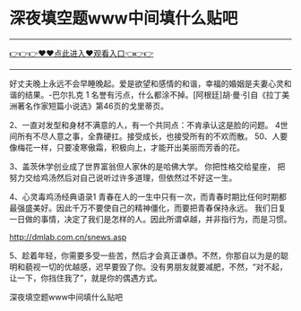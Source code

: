 # 深夜填空题www中间填什么贴吧

<hr/> <a href="https://github.com/fetiyung/dhjui/issues/3">👉👉👉♥♥点此进入♥观看入口👈👉👉</a><hr/>


好丈夫晚上永远不会早睡晚起。爱是欲望和感情的和谐，幸福的婚姻是夫妻心灵和谐的结果。-巴尔扎克 1 名誉有污点，什么都涂不掉。[阿根廷]胡·曼·引自《拉丁美洲著名作家短篇小说选》第46页的戈里蒂页。

2、一直对发型和身材不满意的人，有一个共同点：不肯承认这是脸的问题。 4世间所有不尽人意之事，全靠硬扛。接受成长，也接受所有的不欢而散。 50、人要像梅花一样，只要凌寒傲霜，积极向上，才能开出美丽而芳香的花。

3、盖茨休学创业成了世界富翁但人家休的是哈佛大学。 你把性格交给星座，
把努力交给鸡汤然后对自己说听过许多道理，但依然过不好这一生。

4、心灵毒鸡汤经典语录1 青春在人的一生中只有一次，而青春时期比任何时期都最强盛美好。因此千万不要使自己的精神僵化，而要把青春保持永远。 我们日复一日做的事情，决定了我们是怎样的人。因此所谓卓越，并非指行为，而是习惯。

http://dmlab.com.cn/snews.asp

5、趁着年轻，你需要多受一些苦，然后才会真正谦恭。不然，你那自以为是的聪明和藐视一切的优越感，迟早要毁了你。没有男朋友就要减肥，不然，“对不起，让一下，你挡住我了”，就是你的偶遇方式。

深夜填空题www中间填什么贴吧
